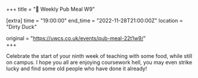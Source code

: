 +++
title = "🍔 Weekly Pub Meal W9"

[extra]
time = "19:00:00"
end_time = "2022-11-28T21:00:00Z"
location = "Dirty Duck"

original = "https://uwcs.co.uk/events/pub-meal-22t1w9/"    
+++

Celebrate the start of your ninth week of teaching with some food, while still on campus. I hope you all are enjoying coursework hell, you may even strike lucky and find some old people who have done it already\!

